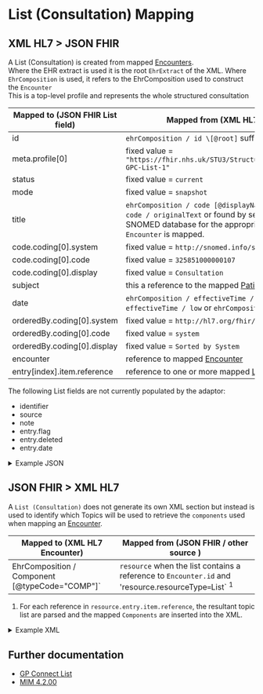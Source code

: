 # List (Consultation) Mapping

## XML HL7 > JSON FHIR

A List (Consultation) is created from mapped [Encounters](../encounters/README.md).</br>
Where the EHR extract is used it is the root `EhrExtract` of the XML.
Where `EhrComposition` is used, it refers to the EhrComposition used to construct the `Encounter`  
This is a top-level profile and represents the whole structured consultation

| Mapped to (JSON FHIR List field) | Mapped from (XML HL7 / other source)                                                                                                                                                  |
|----------------------------------|---------------------------------------------------------------------------------------------------------------------------------------------------------------------------------------|
| id                               | `ehrComposition / id \[@root]` suffixed with `-CONS`                                                                                                                                  |
| meta.profile\[0]                 | fixed value = `"https://fhir.nhs.uk/STU3/StructureDefinition/CareConnect-GPC-List-1"`                                                                                                 |
| status                           | fixed value = `current`                                                                                                                                                               |
| mode                             | fixed value = `snapshot`                                                                                                                                                              |
| title                            | `ehrComposition / code [@displayName]` or `ehrComposition / code / originalText` or found by searching the adaptors SNOMED database for the appropriate description when `Encounter` is mapped. |
| code.coding\[0].system           | fixed value = `http://snomed.info/sct`                                                                                                                                                |
| code.coding\[0].code             | fixed value = `325851000000107`                                                                                                                                                       |
| code.coding\[0].display          | fixed value = `Consultation`                                                                                                                                                          |
| subject                          | this a reference to the mapped [Patient](../patient/README.md) from the `encounter`                                                                                                   |
| date                             | `ehrComposition / effectiveTime / center` or `EhrComposition / effectiveTime / low` or `ehrComposition / availibiltyTime`                                                             |
| orderedBy.coding\[0].system      | fixed value = `http://hl7.org/fhir/list-order`                                                                                                                                        |
| orderedBy.coding\[0].code        | fixed value = `system`                                                                                                                                                                |
| orderedBy.coding\[0].display     | fixed value = `Sorted by System`                                                                                                                                                      |
| encounter                        | reference to mapped [Encounter](../practioners/README.md)                                                                                                                             |
| entry[index].item.reference      | reference to one or more mapped [List (Topic)](./LIST_TOPIC_README.md)                                                                                                                |

The following List fields are not currently populated by the adaptor:
- identifier
- source
- note
- entry.flag
- entry.deleted
- entry.date


<details>
    <summary>Example JSON</summary>

```
{
    "resource": {
        "resourceType": "List",
        "id": "1E8A8448-A0C1-11ED-808B-AC162D1F16F0-CONS",
        "meta": {
            "profile": [
                "https://fhir.nhs.uk/STU3/StructureDefinition/CareConnect-GPC-List-1"
            ]
        },
        "status": "current",
        "mode": "snapshot",
        "title": "Surgery Consultation Note",
        "code": {
            "coding": [
                {
                    "system": "http://snomed.info/sct",
                    "code": "325851000000107",
                    "display": "Consultation"
                }
            ]
        },
        "subject": {
            "reference": "Patient/14013417-5eb8-4fb2-9916-4c1621e2533b"
        },
        "encounter": {
            "reference": "Encounter/1E8A8448-A0C1-11ED-808B-AC162D1F16F0"
        },
        "date": "2010-12-16",
        "orderedBy": {
            "coding": [
                {
                    "system": "http://hl7.org/fhir/list-order",
                    "code": "system",
                    "display": "Sorted by System"
                }
            ]
        },
        "entry": [
            {
                "item": {
                    "reference": "List/5a8d2ec6-807d-4db5-b6c0-a757bbfb5372"
                }
            }
        ]
    }
}
```
</details>

## JSON FHIR > XML HL7

A `List (Consultation)` does not generate its own XML section but instead is used to identify which Topics will be used to retrieve the `components` used when mapping an [Encounter](../encounters/README.md).</br> 

| Mapped to (XML HL7 Encounter)                   | Mapped from (JSON FHIR / other source )                                                                           |
|-------------------------------------------------|-------------------------------------------------------------------------------------------------------------------|
| EhrComposition / Component [@typeCode="COMP"]`  | `resource` when the list contains a reference to `Encounter.id` and 'resource.resourceType` = `List` <sup>1</sup> |

1.  For each reference in `resource.entry.item.reference`, the resultant topic list are parsed and the mapped `Components` are inserted into the XML.

<details><summary>Example XML</summary>

```
<component typeCode="COMP">
    <ehrComposition classCode="COMPOSITION" moodCode="EVN">
        <id root="46DDDE45-9CA1-485A-9789-2C342D33CEE3" />
        <code code="109341000000100" displayName="GP to GP communication transaction"
            codeSystem="2.16.840.1.113883.2.1.3.2.4.15" />
        <statusCode code="COMPLETE" />
        <effectiveTime>
            <center value="20100119" />
        </effectiveTime>
        <availabilityTime value="20100119113634" />
        <author typeCode="AUT" contextControlCode="OP">
            <time value="20100119113634" />
            <agentRef classCode="AGNT">
                <id root="686B63E5-EB8B-4353-8FF2-8387EFB38839" />
            </agentRef>
        </author>
        <Participant2 typeCode="PRF" contextControlCode="OP">
            <agentRef classCode="AGNT">
                <id root="686B63E5-EB8B-4353-8FF2-8387EFB38839" />
            </agentRef>
        </Participant2>
        {{Retrieved Components are added here}}
    </ehrComposition>
</component>
```
</details>

## Further documentation

- [GP Connect List](https://developer.nhs.uk/apis/gpconnect-1-6-0/accessrecord_structured_development_list_consultation.html#list-consultation)
- [MIM 4.2.00](https://data.developer.nhs.uk/dms/mim/4.2.00/Index.htm) 
